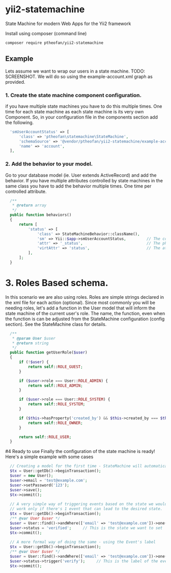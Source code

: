 # yii2-statemachine
State Machine for modern Web Apps for the Yii2 framework


Install using composer (command line)
```bash
composer require ptheofan/yii2-statemachine
```

## Example
Lets assume we want to wrap our users in a state machine. TODO: SCREENSHOT. We will do so using the example-account.xml graph as provided.

### 1. Create the state machine component configuration.
if you have multiple state machines you have to do this multiple times. One time for each state 
machine as each state machine is its very own Component. So, in your configuration file in the components section add the following.
```php
  'smUserAccountStatus' => [
      'class' => 'ptheofan\statemachine\StateMachine',
      'schemaSource' => '@vendor/ptheofan/yii2-statemachine/example-account.xml',
      'name' => 'account',
  ],
```

### 2. Add the behavior to your model.
Go to your database model (ie. User extends ActiveRecord) and add the behavior. If you have multiple attributes 
controlled by state machines in the same class you have to add the behavior multiple times. One time per controlled attribute.
```php
  /**
   * @return array
   */
  public function behaviors()
  {
      return [
          'status' => [
              'class' => StateMachineBehavior::className(),
              'sm' => Yii::$app->smUserAccountStatus,         // The component name we used in the config section.
              'attr' => '_status',                            // The physical attribute
              'virtAttr' => 'status',                         // The attribute used for control point.
          ],
      ];
  }
```


# 3. Roles Based schema.
In this scenario we are also using roles. Roles are simple strings declared in the xml file for each action (optional). Since most
commonly you will be needing roles, let's add a function in the User model that will inform the state machine of the current user's role.
The name, the function, even when the function is can be adjusted from the StateMachine configuration (config section). See the
StateMachine class for details.
```php
  /**
   * @param User $user
   * @return string
   */
  public function getUserRole($user)
  {
      if (!$user) {
          return self::ROLE_GUEST;
      }

      if ($user->role === User::ROLE_ADMIN) {
          return self::ROLE_ADMIN;
      }

      if ($user->role === User::ROLE_SYSTEM) {
          return self::ROLE_SYSTEM;
      }

      if ($this->hasProperty('created_by') && $this->created_by === $this->created_by) {
          return self::ROLE_OWNER;
      }

      return self::ROLE_USER;
  }
```


#4 Ready to use
Finally the configuration of the state machine is ready! Here's a simple example with some cases

```php
  // Creating a model for the first time - StateMachine will automatically introduce the model to the schema
  $tx = User::getDb()->beginTransaction();
  $user = new User();
  $user->email = 'test@example.com';
  $user->setPassword('123');
  $user->save();
  $tx->commit();
  
  // A very simple way of triggering events based on the state we would like to move the object to. This will
  // work only if there's 1 event that can lead to the desired state.
  $tx = User::getDb()->beginTransaction();
  /** @var User $user */
  $user = User::find()->andWhere(['email' => 'test@example.com'])->one();
  $user->status = 'verified';     // This is the state we want to set
  $tx->commit();
  
  // A more formal way of doing the same - using the Event's label
  $tx = User::getDb()->beginTransaction();
  /** @var User $user */
  $user = User::find()->andWhere(['email' => 'test@example.com'])->one();
  $user->status->trigger('verify');     // This is the label of the event we trigger
  $tx->commit();
```

